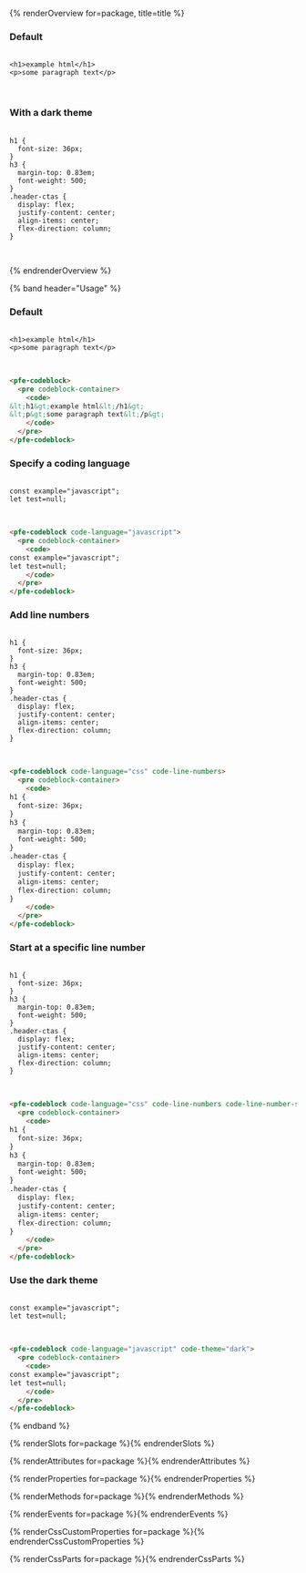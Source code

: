 {% renderOverview for=package, title=title %}
  ### Default
  <pfe-codeblock code-language="html">
    <pre codeblock-container>
      <code>
&lt;h1&gt;example html&lt;/h1&gt;
&lt;p&gt;some paragraph text&lt;/p&gt;
      </code>
    </pre>
  </pfe-codeblock>

  ### With a dark theme
  <pfe-codeblock code-language="css" code-theme="dark" code-line-numbers>
    <pre codeblock-container>
      <code>
h1 {
  font-size: 36px;
}
h3 {
  margin-top: 0.83em;
  font-weight: 500;
}
.header-ctas {
  display: flex;
  justify-content: center;
  align-items: center;
  flex-direction: column;
}
      </code>
    </pre>
  </pfe-codeblock>
{% endrenderOverview %}

{% band header="Usage" %}
### Default
<pfe-codeblock>
  <pre codeblock-container>
    <code>
&lt;h1&gt;example html&lt;/h1&gt;
&lt;p&gt;some paragraph text&lt;/p&gt;
    </code>
  </pre>
</pfe-codeblock>

```html
<pfe-codeblock>
  <pre codeblock-container>
    <code>
&lt;h1&gt;example html&lt;/h1&gt;
&lt;p&gt;some paragraph text&lt;/p&gt;
    </code>
  </pre>
</pfe-codeblock>
```

### Specify a coding language
<pfe-codeblock code-language="javascript">
  <pre codeblock-container>
    <code>
const example="javascript";
let test=null;
    </code>
  </pre>
</pfe-codeblock>

```html
<pfe-codeblock code-language="javascript">
  <pre codeblock-container>
    <code>
const example="javascript";
let test=null;
    </code>
  </pre>
</pfe-codeblock>
```

### Add line numbers
<pfe-codeblock code-language="css" code-line-numbers>
  <pre codeblock-container>
    <code>
h1 {
  font-size: 36px;
}
h3 {
  margin-top: 0.83em;
  font-weight: 500;
}
.header-ctas {
  display: flex;
  justify-content: center;
  align-items: center;
  flex-direction: column;
}
    </code>
  </pre>
</pfe-codeblock>

```html
<pfe-codeblock code-language="css" code-line-numbers>
  <pre codeblock-container>
    <code>
h1 {
  font-size: 36px;
}
h3 {
  margin-top: 0.83em;
  font-weight: 500;
}
.header-ctas {
  display: flex;
  justify-content: center;
  align-items: center;
  flex-direction: column;
}
    </code>
  </pre>
</pfe-codeblock>
```

### Start at a specific line number
<pfe-codeblock code-language="css" code-line-numbers code-line-number-start="30">
  <pre codeblock-container>
    <code>
h1 {
  font-size: 36px;
}
h3 {
  margin-top: 0.83em;
  font-weight: 500;
}
.header-ctas {
  display: flex;
  justify-content: center;
  align-items: center;
  flex-direction: column;
}
    </code>
  </pre>
</pfe-codeblock>

```html
<pfe-codeblock code-language="css" code-line-numbers code-line-number-start="30">
  <pre codeblock-container>
    <code>
h1 {
  font-size: 36px;
}
h3 {
  margin-top: 0.83em;
  font-weight: 500;
}
.header-ctas {
  display: flex;
  justify-content: center;
  align-items: center;
  flex-direction: column;
}
    </code>
  </pre>
</pfe-codeblock>
```

### Use the dark theme
<pfe-codeblock code-language="javascript" code-theme="dark">
  <pre codeblock-container>
    <code>
const example="javascript";
let test=null;
    </code>
  </pre>
</pfe-codeblock>

```html
<pfe-codeblock code-language="javascript" code-theme="dark">
  <pre codeblock-container>
    <code>
const example="javascript";
let test=null;
    </code>
  </pre>
</pfe-codeblock>
```
{% endband %}

{% renderSlots for=package %}{% endrenderSlots %}

{% renderAttributes for=package %}{% endrenderAttributes %}

{% renderProperties for=package %}{% endrenderProperties %}

{% renderMethods for=package %}{% endrenderMethods %}

{% renderEvents for=package %}{% endrenderEvents %}

{% renderCssCustomProperties for=package %}{% endrenderCssCustomProperties %}

{% renderCssParts for=package %}{% endrenderCssParts %}

